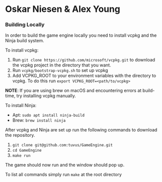 # Oskar Niesen & Alex Young

### Building Locally

In order to build the game engine locally you need to install vcpkg and the Ninja build system.

To install vcpkg:
1. Run `git clone https://github.com/microsoft/vcpkg.git` to download the vcpkg project in the directory that you want.
2. Run `vcpkg/bootstrap-vcpkg.sh` to set up vcpkg
3. Add VCPKG_ROOT to your environment variables with the directory to vcpkg.
   To do this run `export VCPKG_ROOT=<path/to/vcpkg>`

**NOTE**: If you are using brew on macOS and encountering errors at build-time, try installing vcpkg manually.

To install Ninja:
* Apt: `sudo apt install ninja-build`
* Brew: `brew install ninja`

After vcpkg and Ninja are set up run the following commands to download the repository.

1. `git clone git@github.com:tuvus/GameEngine.git`
2. `cd GameEngine`
3. `make run`

The game should now run and the window should pop up.

To list all commands simply run `make` at the root directory
